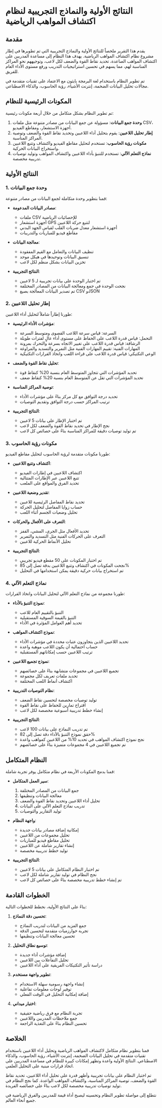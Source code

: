 # النتائج الأولية والنماذج التجريبية لنظام اكتشاف المواهب الرياضية

## مقدمة

يقدم هذا التقرير ملخصاً للنتائج الأولية والنماذج التجريبية التي تم تطويرها في إطار مشروع نظام اكتشاف المواهب الرياضية. يهدف هذا النظام إلى مساعدة المدربين على اكتشاف المواهب الصاعدة، تحديد نقاط القوة والضعف لكل لاعب، وتوجيههم نحو المراكز المناسبة لهم، مما يسهم في تحسين استراتيجيات التدريب ورفع مستوى الأداء العام للفريق.

تم تطوير النظام باستخدام لغة البرمجة بايثون مع الاعتماد على تقنيات متقدمة في مجالات تحليل البيانات الضخمة، إنترنت الأشياء، رؤية الحاسوب، والذكاء الاصطناعي.

## المكونات الرئيسية للنظام

تم تطوير النظام بشكل متكامل من خلال أربعة مكونات رئيسية:

1. **وحدة جمع البيانات**: مسؤولة عن جمع البيانات من مصادر متنوعة مثل ملفات CSV، أجهزة الاستشعار، ومقاطع الفيديو.
2. **إطار تحليل اللاعبين**: يقوم بتحليل أداء اللاعبين وتحديد نقاط القوة والضعف وتوصية المراكز المناسبة.
3. **مكونات رؤية الحاسوب**: تستخدم لتحليل مقاطع الفيديو واكتشاف وتتبع اللاعبين واستخراج البيانات الحركية.
4. **نماذج التعلم الآلي**: تستخدم للتنبؤ بأداء اللاعبين واكتشاف المواهب وتوليد توصيات تدريبية مخصصة.

## النتائج الأولية

### 1. وحدة جمع البيانات

قمنا بتطوير وحدة متكاملة لجمع البيانات من مصادر متنوعة:

- **مصادر البيانات المدعومة**:
  - ملفات CSV للإحصائيات الرياضية
  - أجهزة استشعار GPS لتتبع حركة اللاعبين
  - أجهزة استشعار معدل ضربات القلب لقياس الجهد البدني
  - مقاطع فيديو للمباريات والتدريبات

- **معالجة البيانات**:
  - تنظيف البيانات والتعامل مع القيم المفقودة
  - تنسيق البيانات وتوحيدها في هيكل موحد
  - تخزين البيانات بشكل منظم لكل لاعب

- **النتائج التجريبية**:
  - تم اختبار الوحدة على بيانات تجريبية لـ 5 لاعبين
  - نجحت الوحدة في جمع ومعالجة البيانات من المصادر المختلفة
  - تم تصدير البيانات المعالجة بصيغ CSV وJSON

### 2. إطار تحليل اللاعبين

طورنا إطاراً شاملاً لتحليل أداء اللاعبين:

- **مؤشرات الأداء الرئيسية**:
  - السرعة: قياس سرعة اللاعب القصوى ومتوسط السرعة
  - التحمل: قياس قدرة اللاعب على الحفاظ على مستوى أداء عالٍ لفترات طويلة
  - الرشاقة: قياس قدرة اللاعب على تغيير الاتجاه بسرعة والتحرك بمرونة
  - المهارات الفنية: تقييم المهارات الفنية مثل التمرير والتسديد والمراوغة
  - الوعي التكتيكي: قياس قدرة اللاعب على قراءة اللعب واتخاذ القرارات التكتيكية

- **تحليل نقاط القوة والضعف**:
  - تحديد المؤشرات التي تتجاوز المتوسط العام بنسبة 20% كنقاط قوة
  - تحديد المؤشرات التي تقل عن المتوسط العام بنسبة 20% كنقاط ضعف

- **توصية المراكز المناسبة**:
  - تحديد درجة التوافق مع كل مركز بناءً على مؤشرات الأداء
  - ترتيب المراكز حسب درجة التوافق وتقديم التوصيات

- **النتائج التجريبية**:
  - تم اختبار الإطار على بيانات 5 لاعبين
  - نجح الإطار في تحديد نقاط القوة والضعف لكل لاعب
  - تم توليد توصيات دقيقة للمراكز المناسبة بناءً على خصائص كل لاعب

### 3. مكونات رؤية الحاسوب

طورنا مكونات متقدمة لرؤية الحاسوب لتحليل مقاطع الفيديو:

- **اكتشاف وتتبع اللاعبين**:
  - اكتشاف اللاعبين في إطارات الفيديو
  - تتبع اللاعبين عبر الإطارات المتتالية
  - تحديد الفرق والمواقع على الملعب

- **تقدير وضعية اللاعبين**:
  - تحديد نقاط المفاصل الرئيسية للاعبين
  - حساب زوايا المفاصل لتحليل الحركة
  - تحليل وضعيات الجسم أثناء اللعب

- **التعرف على الأفعال والحركات**:
  - تحديد الأفعال مثل الجري، المشي، القفز
  - التعرف على الحركات الفنية مثل التسديد والتمرير
  - تحليل الأنماط الحركية للاعبين

- **النتائج التجريبية**:
  - تم اختبار المكونات على 50 مقطع فيديو تجريبي
  - نجحت المكونات في اكتشاف وتتبع اللاعبين بدقة تصل إلى 85%
  - تم استخراج بيانات حركية دقيقة يمكن استخدامها في التحليل

### 4. نماذج التعلم الآلي

طورنا مجموعة من نماذج التعلم الآلي لتحليل البيانات واتخاذ القرارات:

- **نموذج التنبؤ بالأداء**:
  - التنبؤ بالتقييم العام للاعب
  - التنبؤ بالقيمة السوقية المستقبلية
  - تحديد أهم العوامل المؤثرة في الأداء

- **نموذج اكتشاف المواهب**:
  - تحديد اللاعبين الذين يتجاوزون عتبات محددة في مؤشرات الأداء
  - حساب احتمالية أن يكون اللاعب موهبة واعدة
  - ترتيب اللاعبين حسب إمكاناتهم المستقبلية

- **نموذج تجميع اللاعبين**:
  - تجميع اللاعبين في مجموعات متشابهة بناءً على خصائصهم
  - تحديد ملفات تعريف لكل مجموعة
  - اكتشاف أنماط اللعب المختلفة

- **نظام التوصيات التدريبية**:
  - توليد توصيات مخصصة لتحسين نقاط الضعف
  - اقتراح تمارين للحفاظ على نقاط القوة
  - إنشاء خطط تدريبية أسبوعية مخصصة لكل لاعب

- **النتائج التجريبية**:
  - تم تدريب النماذج على بيانات 100 لاعب
  - حقق نموذج التنبؤ بالأداء دقة تصل إلى 82%
  - نجح نموذج اكتشاف المواهب في تحديد 10% من اللاعبين كمواهب واعدة
  - تم تجميع اللاعبين في 4 مجموعات متميزة بناءً على خصائصهم

## النظام المتكامل

قمنا بدمج المكونات الأربعة في نظام متكامل يوفر تجربة شاملة:

- **سير العمل المتكامل**:
  1. جمع البيانات من المصادر المختلفة
  2. معالجة البيانات وتنظيفها
  3. تحليل أداء اللاعبين وتحديد نقاط القوة والضعف
  4. تدريب نماذج التعلم الآلي على البيانات
  5. توليد التقارير والتوصيات

- **واجهة النظام**:
  - إمكانية إضافة مصادر بيانات جديدة
  - تحليل مجموعات من اللاعبين
  - تحليل مقاطع فيديو للمباريات
  - إنشاء تقارير شاملة عن اللاعبين
  - توليد خطط تدريبية مخصصة

- **النتائج التجريبية**:
  - تم اختبار النظام المتكامل على بيانات 5 لاعبين
  - نجح النظام في توليد تقارير شاملة لكل لاعب
  - تم إنشاء خطط تدريبية مخصصة بناءً على خصائص كل لاعب

## الخطوات القادمة

بناءً على النتائج الأولية، نخطط للخطوات التالية:

1. **تحسين دقة النماذج**:
   - جمع المزيد من البيانات لتدريب النماذج
   - تجربة خوارزميات متقدمة لتحسين الدقة
   - تحسين معالجة البيانات وتنظيفها

2. **توسيع نطاق التحليل**:
   - إضافة مؤشرات أداء جديدة
   - تحليل التفاعلات بين اللاعبين
   - دراسة تأثير التكتيكات الفريقية على أداء اللاعبين

3. **تطوير واجهة مستخدم**:
   - إنشاء واجهة رسومية سهلة الاستخدام
   - توفير لوحات معلومات تفاعلية
   - إضافة إمكانية التحليل في الوقت الفعلي

4. **اختبار ميداني**:
   - تجربة النظام مع فرق رياضية حقيقية
   - جمع ملاحظات المدربين واللاعبين
   - تحسين النظام بناءً على التغذية الراجعة

## الخلاصة

قمنا بتطوير نظام متكامل لاكتشاف المواهب الرياضية وتحليل أداء اللاعبين باستخدام تقنيات متقدمة في تحليل البيانات الضخمة، إنترنت الأشياء، رؤية الحاسوب، والذكاء الاصطناعي. النتائج الأولية واعدة وتظهر إمكانات كبيرة للنظام في مساعدة المدربين على اتخاذ قرارات مبنية على التحليل العلمي.

تم اختبار النظام على بيانات تجريبية وأظهر قدرة على تحليل أداء اللاعبين، تحديد نقاط القوة والضعف، توصية المراكز المناسبة، واكتشاف المواهب الواعدة. كما نجح النظام في توليد توصيات تدريبية مخصصة لكل لاعب بناءً على خصائصه الفريدة.

نتطلع إلى مواصلة تطوير النظام وتحسينه ليصبح أداة قيمة للمدربين والفرق الرياضية في جميع أنحاء العالم.
